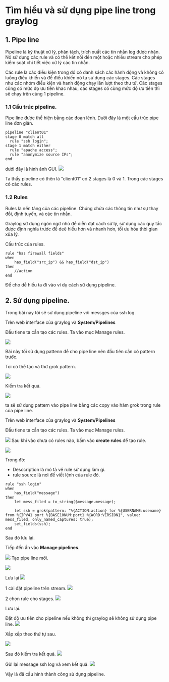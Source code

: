 # Tìm hiểu và sử dụng pipe line trong graylog

## 1. Pipe line 
Pipeline là kỹ thuật xử lý, phân tách, trích xuất các tin nhắn log được nhận. Nó sử dụng các rule và có thể kết nối đến một hoặc nhiều stream cho phép kiếm soát chi tiết việc xử lý các tin nhắn.

Các rule là các điều kiện trong đó có danh sách các hành động và không có luồng điều khiển và để điều khiến nó ta sử dụng các stages. Các stages như các nhóm điều kiện và hanh động chạy lân lượt theo thư tứ. Các stages cũng có mức đọ ưu tiên khac nhau, các stages có cùng mức độ ưu tiên thì sẽ chạy trên cùng 1 pipeline.

### 1.1 Cấu trúc pipeline.
Pipe line được thể hiện bằng các đoạn lênh. Dưới đây là một cấu trúc pipe line đơn giản.
```
pipeline "client01"
stage 0 match all
  rule "ssh login";
stage 1 match either
  rule "apache access";
  rule "anonymize source IPs";
end
```

dưới đây là hình ảnh GUI.
![](pipe/pipe1.png)

Ta thấy pipeline có thên là "client01" có 2 stages là 0 và 1. Trong các stages có các rules.

### 1.2 Rules

Rules là nền tảng của các pipeline. Chúng chứa các thông tin như sự thay đổi, định tuyến, và các tin nhắn.

Graylog sử dụng ngôn ngữ nhỏ để diễn đạt cách sử lý, sử dụng các quy tắc được định nghĩa trước để deẽ hiểu hơn và nhanh hơn, tối ưu hóa thời gian xủa lý.

Cấu trúc của rules.
```
rule "has firewall fields"
when
    has_field("src_ip") && has_field("dst_ip")
then
    //action
end
```
Để cho dễ hiều ta đi vào ví dụ cách sử dụng pipeline.
## 2. Sử dụng pipeline.

Trong bài này tôi sẽ sử dụng pipeline với messges của ssh log.

Trên web interface của graylog và **System/Pipelines**

Đầu tiene ta cần tạo các rules. Ta vào mục Manage rules.

![](pipe/anh2.png)

Bài này tối sử dụng pattenn để cho pipe line nên đầu tiên cần có pattern trước.

Toi có thể tạo  và thử grok pattern.

![](pipe/anh4.png)

Kiểm tra kết quả.

![](pipe/anh5.png)

ta sẽ sử dụng pattern vào pipe line  bằng các copy vào hàm grok trong rule của pipe line.

Trên web interface của graylog và **System/Pipelines**

Đầu tiene ta cần tạo các rules. Ta vào mục Manage rules.

![](pipe/anh2.png)
Sau khi vào chưa có rules nào, bấm vào **create rules** để tạo rule.

![](pipe/anh3.png)

Trong đó:
- Desccription là mô tả về rule sử dụng làm gì.
- rule source là nơi để viết lệnh của rule đó.
```
rule "ssh login"
when 
    has_field("message")
then
    let mess_filed = to_string($message.message);

    let ssh = grok(pattern: "%{ACTION:action} for %{USERNAME:usename} from %{IPV4} port %{BASE10NUM:port} %{WORD:VERSION}", value: mess_filed, only_named_captures: true);
    set_fields(ssh); 
end
```
Sau đó lưu lại.

Tiếp đến ấn vào **Manage pipelines**.

![](pipe/anh6.png)
Tạo pipe line mới.

![](pipe/anh7.png)

Lưu lại 
![](pipe/anh8.png)

1 cài đặt pipeline trên stream.
![](pipe/anh9.png)

2 chọn rule cho stages.
![](pipe/anh10.png)

Lưu lại.

Đặt độ ưu tiên cho pipeline nếu không thì graylog sẽ không sử dụng pipe line.
![](pipe/anh11.png)

Xắp xếp theo thứ tự sau.

![](pipe/anh12.png)

Sau đó kiểm tra kết quả.
![](pipe/anh13.png)

Gửi lại message ssh log và xem kết quả.
![](pipe/anh14.png)

Vậy là đã cấu hình thành công sử dụng pipeline.




